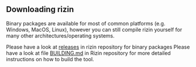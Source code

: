 ## Downloading rizin

Binary packages are available for most of common platforms (e.g. Windows, MacOS, Linux), however you can still compile rizin yourself for many other architectures/operating systems.

Please have a look at [releases](https://github.com/rizinorg/rizin/releases) in rizin repository for binary packages
Please have a look at file [BUILDING.md](https://github.com/rizinorg/rizin/blob/dev/BUILDING.md) in Rizin repository for more detailed instructions on how to build the tool.
